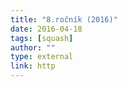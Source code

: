 ```yaml
---
title: "8.ročník (2016)"
date: 2016-04-18
tags: [squash]
author: ""
type: external
link: http
---
```



